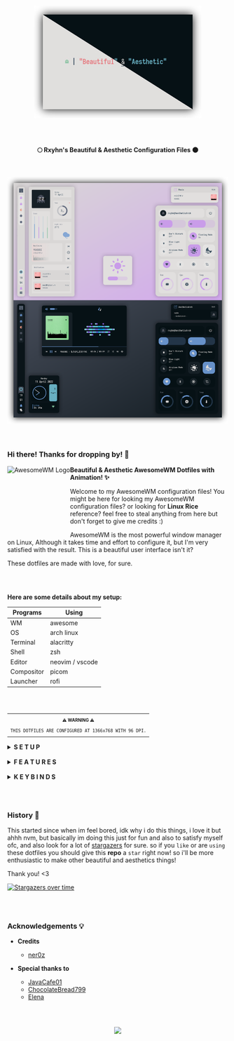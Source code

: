 <!-- Screenshot -->
<div align="center">
    <img src="assets/home.png" alt="Home Preview">
</div>

<h2></h2><br>

<p align="center">
  <b>🌕 Rxyhn's Beautiful & Aesthetic Configuration Files 🌑</b>
</p>


<h2></h2><br>

<div align="center">
    <img src="assets/Day-Night.png" alt="Rice Preview">
</div>

<br>
<br>

### Hi there! Thanks for dropping by! 🖤
<a href="https://awesomewm.org/"><img alt="AwesomeWM Logo" height="150" align = "left" src="https://awesomewm.org/doc/api/images/AUTOGEN_wibox_logo_logo_and_name.svg"></a>

<b>  Beautiful & Aesthetic AwesomeWM Dotfiles with Animation! ✨  </b>

Welcome to my AwesomeWM configuration files! 
You might be here for looking my AwesomeWM configuration files? or looking for **Linux Rice** reference?
feel free to steal anything from here but don't forget to give me credits :)

AwesomeWM is the most powerful window manager on Linux, 
Although it takes time and effort to configure it, but I'm very satisfied with the result.
This is a beautiful user interface isn't it?

These dotfiles are made with love, for sure.

<h2></h2><br>

**Here are some details about my setup:**

| Programs   | Using             |
| ---------- | ----------------- |
| WM         | awesome           |
| OS         | arch linux        |
| Terminal   | alacritty         |
| Shell      | zsh               |
| Editor     | neovim / vscode   |
| Compositor | picom             |
| Launcher   | rofi              |

<h2></h2><br>

<table align="right">
  <tr>
    <th align="center">
      <sup><sub>⚠ WARNING ⚠</sub></sup>
    </th>
  </tr>
  <tr>
    <td align="center">
      <sup><sub><samp>THIS DOTFILES ARE CONFIGURED AT 1366x768 WITH 96 DPI.</samp></sub></sup>
    </td>
  </tr>
</table>

<details>
<summary><strong>S E T U P</strong></summary>

   > This is step-by-step how to install these dotfiles. Just [R.T.F.M](https://en.wikipedia.org/wiki/RTFM).

   > This setup only provided for **Arch Linux** (and all Arch-based distributions)

   1. Install the [git version of AwesomeWM](https://github.com/awesomeWM/awesome/).

      ```sh
      paru -S awesome-git
      ```

   2. Install dependencies and enable services

      + Dependencies

         ```sh
         paru -Sy picom-git alacritty rofi todo-bin acpi acpid acpi_call \
         wireless_tools jq inotify-tools polkit-gnome xdotool xclip maim \
         brightnessctl alsa-utils alsa-tools pulseaudio lm_sensors gpick \
         mpd mpc mpdris2 ncmpcpp playerctl redshift ffmpeg bluez-utils --needed 
         ```

      + Services

         ```sh
         # For automatically launching mpd on login
         systemctl --user enable mpd.service
         systemctl --user start mpd.service

         # For charger plug/unplug events (if you have a battery)
         sudo systemctl enable acpid.service
         sudo systemctl start acpid.service
         ```

   3. Install needed fonts

      You will need to install a few fonts (mainly icon fonts) in order for text and icons to be rendered properly.

      Necessary fonts:
      + **Iosevka**  - [here](https://github.com/ryanoasis/nerd-fonts/)
      + **Icomoon**  - [here](https://www.dropbox.com/s/hrkub2yo9iapljz/icomoon.zip?dl=0)
      + **Material Design** - [here](https://github.com/Templarian/MaterialDesign-Font)

      Once you download them and unpack them, place them into `~/.fonts` or `~/.local/share/fonts`
      and run this command for your system to detect the newly installed fonts.

      ```sh
      fc-cache -v
      ```
   
   4. Install my AwesomeWM configuration files

      > Clone this repository

      ```sh
      git clone https://github.com/rxyhn/dotfiles.git
      cd dotfiles
      ```

      > Copy config and binaries files

      ```sh
      cp -r config/* ~/.config/
      cp -r bin/* ~/.local/bin/
      cp -r misc/. ~/
      ```

      > You have to add `TODO_PATH` in your env variable

      ```sh
      export TODO_PATH="path/to/todo"
      ```

   5. Configure stuff

      The relevant files are inside your `~/.config/awesome` directory.

      + User preferences and default applications

         In `rc.lua` there is a *Default Applications* section where user preferences and default applications are defined.
         You should change those to your liking.

         Note: For the weather widgets to work, you will also need to create an account on [openweathermap](https://openweathermap.org), get your key, look for your city ID, and set `openweathermap_key` and `openweathermap_city_id` accordingly.

   6. Lastly, log out from your current desktop session and log in into AwesomeWM.

</details>

<br>

<details>
<summary><strong>F E A T U R E S</strong></summary>

<b>These are the features included in my AwesomeWM setups!</b>


   + Have two themes!
      - <details>
         <summary>Beautiful Day</summary>

         *created by me, comfortable light colorscheme!*

         <div align="left">
         <img src="assets/day.png" width="500px" alt="day colorscheme preview">
         </div>
         </details>
      - <details>
         <summary>Aesthetic Night</summary>

         *created by [ner0z](https://github.com/ner0z), extremely aesthetic dark colorscheme!*

         <div align="left">
         <img src="assets/night.png" width="500px" alt="night colorscheme preview">
         </div>
         </details>
   + Aesthetic `Dashboard` ngl.
      - <details>
         <summary>Preview</summary>

         *Aesthetic dashboard with neat grid layout, it's so beautiful!*

         <div align="left">
         <img src="assets/dashboard.gif" width="500px" alt="dashboard preview">
         </div>
         </details>
   + Very useful `Control Center` ikr.
      - <details>

          *This control center has many features!*

         - Exit screen
         - Volume & brightness control
         - DnD, Blue light & Airplane mode
         - Floating layout mode
         - `Theme switcher`
         - wifi & bluetooth toggle
         - built in `screenrec` and `screensht` widgets
         - Hardware Monitor

         <summary>Preview</summary>
         <div align="left">
         <img src="assets/control-center.gif" width="500px" alt="control center preview">
         </div>
         </details>
   + Custom mouse-friendly `ncmpcpp` UI with album art ofc.
      - <details>
         <summary>Preview</summary>

         *This is so aesthetic isn't it?*

         <div align="left">
         <img src="assets/ncmpcpp.gif" width="500px" alt="ncmpcpp preview">
         </div>
         </details>
   + `Word Clock Lockscreen` with PAM Integration!
      - <details>

         *A beautiful word clock is on the lockscreen!*

         <summary>Preview</summary>
         <div align="left">
         <img src="assets/lockscreen.png" width="500px" alt="word clock lockscreen preview">
         </div>
         </details>
   + Notification Center
   + ToDo Reminder
   + Battery Indicator
   + PopUp Notifications
   + Some Tooltip Widget
   + Applications Launcher
      - <details>

         *Minimalist app launcher!*

         <summary>Preview</summary>
         <div align="left">
         <img src="assets/app-launcher.gif" width="500px" alt="app launcher preview">
         </div>
         </details>

</details>

<br>

<details>
<summary><strong>K E Y B I N D S</strong></summary>

I use <kbd>super</kbd> AKA Windows key as my main modifier.
also with <kbd>alt, shift, and ctrl</kbd>

**Keyboard**

| Keybind                                 | Action                                                    |
|-----------------------------------------|-----------------------------------------------------------|
| <kbd>super + enter</kbd>                | Spawn terminal                                            |
| <kbd>super + w</kbd>                    | Spawn web browser                                         |
| <kbd>super + x</kbd>                    | Spawn color picker                                        |
| <kbd>super + f</kbd>                    | Spawn file manager                                        |
| <kbd>super + d</kbd>                    | Launch applications launcher                              |
| <kbd>super + shift + d</kbd>            | Toggle dashboard                                          |
| <kbd>super + shift + c</kbd>            | Toggle control center                                     |
| <kbd>super + shift + n</kbd>            | Toggle notifications center                               |
| <kbd>super + q</kbd>                    | Close client                                              |
| <kbd>super + ctrl + l</kbd>             | Toggle lock screen                                        |
| <kbd>super + [1-0]</kbd>                | View tag AKA change workspace (for you i3/bsp folks)      |
| <kbd>super + shift + [1-0]</kbd>        | Move focused client to tag                                |
| <kbd>super + space</kbd>                | Select next layout                                        |
| <kbd>super + s</kbd>                    | Set tiling layout                                         |
| <kbd>super + shift + s</kbd>            | Set floating layout                                       |
| <kbd>super + c</kbd>                    | Center floating client                                    |
| <kbd>super + [arrow keys]</kbd>         | Change focus by direction                                 |
| <kbd>super + shift + f</kbd>            | Toggle fullscreen                                         |
| <kbd>super + m</kbd>                    | Toggle maximize                                           |
| <kbd>super + n</kbd>                    | Minimize                                                  |
| <kbd>ctrl + shift + n</kbd>             | Restore minimized                                         |
| <kbd>alt + tab</kbd>                    | Window switcher                                           |

<br>

**Mouse on the desktop**

| Mousebind          | Action                                     |
|--------------------|--------------------------------------------|
| `left click`       | Dismiss all notifications                  |
| `right click`      | Main menu                                  |
| `middle click`     | Toggle Dashboard                           |
| `scroll up/down`   | Cycle through tags                         |

*For more information check `awesome/configuration/keys.lua`*

</details>

<h2></h2><br>

### History 🗾

This started since when im feel bored, idk why i do this things, i love it but ahhh nvm, 
but basically im doing this just for fun and also to satisfy myself ofc,
and also look for a lot of [stargazers](https://github.com/rxyhn/dotfiles/stargazers) for sure.
so if you `like` or are `using` these dotfiles you should give this **repo** a `star` right now!
so i'll be more enthusiastic to make other beautiful and aesthetics things!

Thank you! <3

[![Stargazers over time](https://starchart.cc/rxyhn/dotfiles.svg)](https://starchart.cc/rxyhn/dotfiles)

<h2></h2><br>

### Acknowledgements 💡

   - **Credits**
      + [ner0z](https://github.com/ner0z)

   - **Special thanks to**
      + [JavaCafe01](https://github.com/JavaCafe01)
      + [ChocolateBread799](https://github.com/ChocolateBread799)
      + [Elena](https://github.com/elenapan)

<h2></h2><br>

<p align="center"><a href="https://github.com/rxyhn/AwesomeWM-Dotfiles/blob/main/.github/LICENSE"><img src="https://img.shields.io/static/v1.svg?style=flat-square&label=License&message=GPL-3.0&logoColor=eceff4&logo=github&colorA=061115&colorB=67AFC1"/></a></p>

